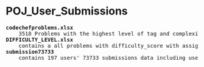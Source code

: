 # POJ_User_Submissions
<pre>
<b>codechefproblems.xlsx</b>
    3518 Problems with the highest level of tag and complexity level(modified score to level) in CodeChef
<b>DIFFICULTY_LEVEL.xlsx  </b>
    contains a all problems with difficulty_score with assigned tag(highest tag) in CodeChef
<b>submission73733 </b>      
    contains 197 users' 73733 submissions data including user, problem, and verdict.
</pre>
